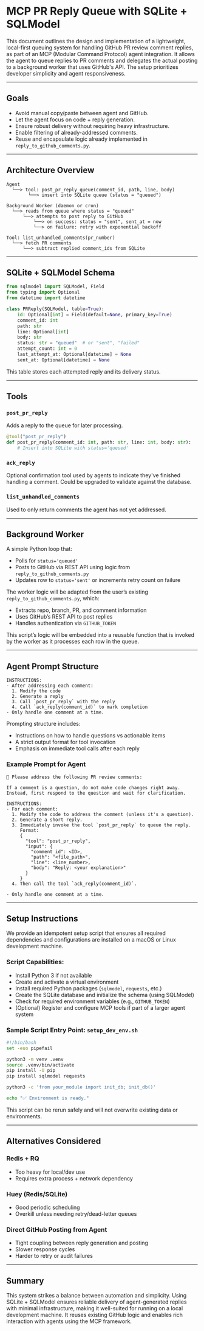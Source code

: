 # MCP PR Reply Queue with SQLite + SQLModel

This document outlines the design and implementation of a lightweight, local-first queuing system for handling GitHub PR review comment replies, as part of an MCP (Modular Command Protocol) agent integration. It allows the agent to queue replies to PR comments and delegates the actual posting to a background worker that uses GitHub's API. The setup prioritizes developer simplicity and agent responsiveness.

---

## Goals

- Avoid manual copy/paste between agent and GitHub.
- Let the agent focus on code + reply generation.
- Ensure robust delivery without requiring heavy infrastructure.
- Enable filtering of already-addressed comments.
- Reuse and encapsulate logic already implemented in `reply_to_github_comments.py`.

---

## Architecture Overview

```text
Agent
  └──> tool: post_pr_reply_queue(comment_id, path, line, body)
        └──> insert into SQLite queue (status = "queued")

Background Worker (daemon or cron)
  └──> reads from queue where status = "queued"
      └──> attempts to post reply to GitHub
          └──> on success: status = "sent", sent_at = now
          └──> on failure: retry with exponential backoff

Tool: list_unhandled_comments(pr_number)
  └──> fetch PR comments
      └──> subtract replied comment_ids from SQLite
```

---

## SQLite + SQLModel Schema

```python
from sqlmodel import SQLModel, Field
from typing import Optional
from datetime import datetime

class PRReply(SQLModel, table=True):
    id: Optional[int] = Field(default=None, primary_key=True)
    comment_id: int
    path: str
    line: Optional[int]
    body: str
    status: str = "queued"  # or "sent", "failed"
    attempt_count: int = 0
    last_attempt_at: Optional[datetime] = None
    sent_at: Optional[datetime] = None
```

This table stores each attempted reply and its delivery status.

---

## Tools

### `post_pr_reply`
Adds a reply to the queue for later processing.

```python
@tool("post_pr_reply")
def post_pr_reply(comment_id: int, path: str, line: int, body: str):
    # Insert into SQLite with status='queued'
```

### `ack_reply`
Optional confirmation tool used by agents to indicate they've finished handling a comment. Could be upgraded to validate against the database.

### `list_unhandled_comments`
Used to only return comments the agent has not yet addressed.

---

## Background Worker

A simple Python loop that:
- Polls for `status='queued'`
- Posts to GitHub via REST API using logic from `reply_to_github_comments.py`
- Updates row to `status='sent'` or increments retry count on failure

The worker logic will be adapted from the user’s existing `reply_to_github_comments.py`, which:
- Extracts repo, branch, PR, and comment information
- Uses GitHub’s REST API to post replies
- Handles authentication via `GITHUB_TOKEN`

This script’s logic will be embedded into a reusable function that is invoked by the worker as it processes each row in the queue.

---

## Agent Prompt Structure

```text
INSTRUCTIONS:
- After addressing each comment:
  1. Modify the code
  2. Generate a reply
  3. Call `post_pr_reply` with the reply
  4. Call `ack_reply(comment_id)` to mark completion
- Only handle one comment at a time.
```

Prompting structure includes:
- Instructions on how to handle questions vs actionable items
- A strict output format for tool invocation
- Emphasis on immediate tool calls after each reply

### Example Prompt for Agent

```text
📝 Please address the following PR review comments:

If a comment is a question, do not make code changes right away. Instead, first respond to the question and wait for clarification.

INSTRUCTIONS:
- For each comment:
  1. Modify the code to address the comment (unless it's a question).
  2. Generate a short reply.
  3. Immediately invoke the tool `post_pr_reply` to queue the reply.
     Format:
     {
       "tool": "post_pr_reply",
       "input": {
         "comment_id": <ID>,
         "path": "<file_path>",
         "line": <line_number>,
         "body": "Reply: <your explanation>"
       }
     }
  4. Then call the tool `ack_reply(comment_id)`.

- Only handle one comment at a time.
```

---

## Setup Instructions

We provide an idempotent setup script that ensures all required dependencies and configurations are installed on a macOS or Linux development machine.

### Script Capabilities:
- Install Python 3 if not available
- Create and activate a virtual environment
- Install required Python packages (`sqlmodel`, `requests`, etc.)
- Create the SQLite database and initialize the schema (using SQLModel)
- Check for required environment variables (e.g., `GITHUB_TOKEN`)
- (Optional) Register and configure MCP tools if part of a larger agent system

### Sample Script Entry Point: `setup_dev_env.sh`

```bash
#!/bin/bash
set -euo pipefail

python3 -m venv .venv
source .venv/bin/activate
pip install -U pip
pip install sqlmodel requests

python3 -c 'from your_module import init_db; init_db()'

echo "✅ Environment is ready."
```

This script can be rerun safely and will not overwrite existing data or environments.

---

## Alternatives Considered

### Redis + RQ
- Too heavy for local/dev use
- Requires extra process + network dependency

### Huey (Redis/SQLite)
- Good periodic scheduling
- Overkill unless needing retry/dead-letter queues

### Direct GitHub Posting from Agent
- Tight coupling between reply generation and posting
- Slower response cycles
- Harder to retry or audit failures

---

## Summary
This system strikes a balance between automation and simplicity. Using SQLite + SQLModel ensures reliable delivery of agent-generated replies with minimal infrastructure, making it well-suited for running on a local development machine. It reuses existing GitHub logic and enables rich interaction with agents using the MCP framework.

